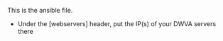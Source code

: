This is the ansible file.

  - Under the [webservers] header, put the IP(s) of your DWVA servers there
